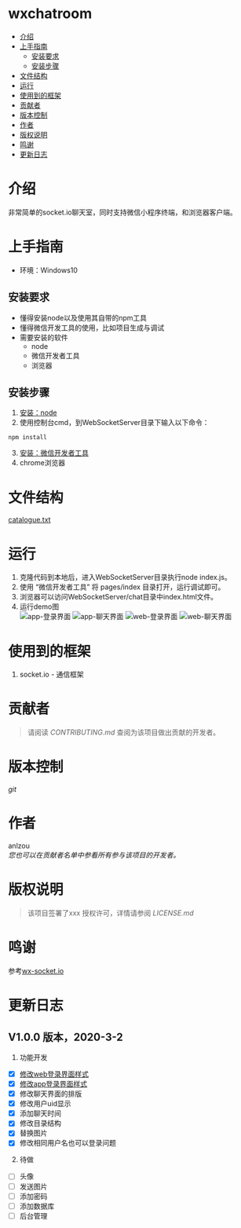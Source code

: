 # wxchatroom
<!-- GFM-TOC -->
- [介绍](#介绍)
- [上手指南](#上手指南)
    - [安装要求](#安装要求)
    - [安装步骤](#安装步骤)
- [文件结构](#文件结构)
- [运行](#运行)
- [使用到的框架](#使用到的框架)
- [贡献者](#贡献者)
- [版本控制](#版本控制)
- [作者](#作者)
- [版权说明](#版权说明)
- [鸣谢](#鸣谢)
- [更新日志](#更新日志)
<!-- GFM-TOC -->

# 介绍
非常简单的socket.io聊天室，同时支持微信小程序终端，和浏览器客户端。
# 上手指南
- 环境：Windows10		

## 安装要求
- 懂得安装node以及使用其自带的npm工具
- 懂得微信开发工具的使用，比如项目生成与调试	
- 需要安装的软件
	- node
	- 微信开发者工具
	- 浏览器

## 安装步骤
1. [安装：node](https://www.runoob.com/nodejs/nodejs-install-setup.html)
2. 使用控制台cmd，到WebSocketServer目录下输入以下命令：
```
npm install
```
3. [安装：微信开发者工具](https://developers.weixin.qq.com/miniprogram/dev/devtools/download.html)
4. chrome浏览器

# 文件结构
[catalogue.txt](https://github.com/anlzou/wxchatroom/blob/master/catalogue.txt)

# 运行
1. 克隆代码到本地后，进入WebSocketServer目录执行node index.js。
2. 使用 “微信开发者工具” 将 pages/index 目录打开，运行调试即可。
3. 浏览器可以访问WebSocketServer/chat目录中index.html文件。
4. 运行demo图		
![app-登录界面](https://github.com/anlzou/wxchatroom/tree/master/image/app-登录界面.PNG)
![app-聊天界面](https://github.com/anlzou/wxchatroom/tree/master/image/app-聊天界面.PNG)
![web-登录界面](https://github.com/anlzou/wxchatroom/tree/master/image/web-登录界面.PNG)
![web-聊天界面](https://github.com/anlzou/wxchatroom/tree/master/image/web-聊天界面.PNG)

# 使用到的框架
1. socket.io - 通信框架

# 贡献者
> 请阅读 *CONTRIBUTING.md* 查阅为该项目做出贡献的开发者。

# 版本控制
*git*

# 作者
anlzou      
*您也可以在贡献者名单中参看所有参与该项目的开发者。*

# 版权说明
> 该项目签署了xxx 授权许可，详情请参阅 *LICENSE.md*

# 鸣谢
参考[wx-socket.io](https://github.com/w469849848/wx-socket.io)

# 更新日志
## V1.0.0 版本，2020-3-2
1. 功能开发
- [x] [修改web登录界面样式](http://sc.chinaz.com/jiaoben/161019322210.htm#down)
- [x] [修改app登录界面样式](https://blog.csdn.net/W_SSNY/article/details/80431695?depth_1-utm_source=distribute.pc_relevant.none-task&utm_source=distribute.pc_relevant.none-task)
- [x] 修改聊天界面的排版
- [x] 修改用户uid显示
- [x] 添加聊天时间
- [x] 修改目录结构
- [x] 替换图片
- [x] 修改相同用户名也可以登录问题
2. 待做
- [ ] 头像
- [ ] 发送图片
- [ ] 添加密码
- [ ] 添加数据库
- [ ] 后台管理